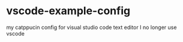 # vscode-example-config
my catppucin config for visual studio code text editor
I  no longer use vscode
